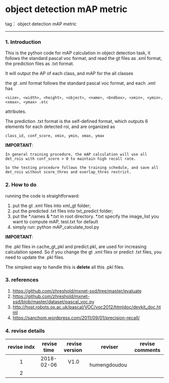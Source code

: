 # object detection mAP metric


tag： object detection mAP metric

---

### 1. Introduction


This is the python code for mAP calculation in object detection task, it follows the standard pascal voc format,
and read the gt files as .xml format, the prediction files as .txt format.

It will output the AP of each class, and mAP for the all classes

the gt .xml format follows the standard pascal voc format, and each .xml has 
```
<size>, <width>, <height>, <object>, <name>, <bndbox>, <xmin>, <ymin>, <xmax>, <ymax> .etc 
```
attributes.

The prediction .txt format is the self-defined format, which outputs 6 elements for each detected roi,
and are organized as 
```
class_id, conf_score, xmin, ymin, xmax, ymax
```

**IMPORTANT**: 
```
In general training procedure, the mAP calculation will use all det_rois with conf_score > 0 to maintain high recall rate.

So the testing procedure follows the training schedule, and save all det_rois without score_thres and overlap_thres restrict.
```

### 2. How to do

running the code is straightforward:

1. put the gt .xml files into xml_gt folder;
2. put the predicted .txt files into txt_predict folder;
3. put the *.names & *.txt in root directory. *.txt specify the image_list you want to compute mAP, test.txt for default
4. simply run: python mAP_calculate_tool.py

**IMPORTANT**: 

the .pkl files in cache_gt_pkl and predict.pkl, are used for increasing calculation speed. So if you change the gt .xml files or predict .txt files,
you need to update the .pkl files. 

The simplest way to handle this is **delete** all this .pkl files.

### 3. references

1. https://github.com/zhreshold/mxnet-ssd/tree/master/evaluate
2. https://github.com/zhreshold/mxnet-ssd/blob/master/dataset/pascal_voc.py
3. http://host.robots.ox.ac.uk/pascal/VOC/voc2012/htmldoc/devkit_doc.html
4. https://sanchom.wordpress.com/2011/09/01/precision-recall/

### 4. revise details

| revise indx  |  revise time |  revise version  |  reviser  | revise comments |
| :-----:      | :-----:      | :-----:          | :-----:   | :-----:         |
| 1            |   2018-02-06           |      V1.0             |    humengdoudou          |                 |
| 2            |              |                  |           |                 |
